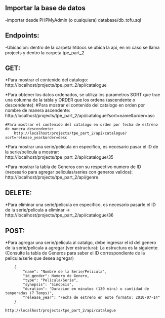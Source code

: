 
## Importar la base de datos
-importar desde PHPMyAdmin (o cualquiera) database/db_tofu.sql

## Endpoints:

-Ubicacion: dentro de la carpeta htdocs se ubica la api, en mi caso se llama projects y dentro la carpeta tpe_part_2
     
##  GET:
*Para mostrar el contenido del catalogo:
    http://localhost/projects/tpe_part_2/api/catalogue

*Para obtener los datos ordenados, se utiliza los parametros SORT que trae una columna de la tabla y ORDER que los ordena (ascendente o descendente):
    #Para mostrar el contenido del catalogo en orden por nombre de manera ascendente:
        http://localhost/projects/tpe_part_2/api/catalogue?sort=name&order=asc

    #Para mostrar el contenido del catalogo en orden por fecha de estreno de manera descendente:
        http://localhost/projects/tpe_part_2/api/catalogue?sort=release_year&order=desc

*Para mostrar una serie/pelicula en especifico, es necesario pasar el ID de la serie/pelicula a mostrar:
    http://localhost/projects/tpe_part_2/api/catalogue/35

*Para mostrar la tabla de Generos con su respectivo numero de ID (necesario para agregar peliculas/series con generos validos):
    http://localhost/projects/tpe_part_2/api/genre
            
##  DELETE:
*Para eliminar una serie/pelicula en especifico, es necesario pasarle el ID de la serie/pelicula a eliminar -> http://localhost/projects/tpe_part_2/api/catalogue/36

##  POST:
*Para agregar una serie/pelicula al catalgo, debe ingresar el id del genero de la serie/pelicula a agregar (ver estructura): 
        La estructura es la siguiente: (Consulte la tabla de Generos para saber el ID correspondiente de la pelicula/serie que desea agregar)

        {
            "name": "Nombre de la Serie/Pelicula",
            "id_gender": Numero de Genero,
            "type": "Pelicula/Serie",
            "synopsis": "Sinopsis",
            "duration": "Duracion en minutos (130 mins) o cantidad de temporadas (7 Temps)",
            "release_year": "Fecha de estreno en este formato: 2010-07-14"
        }

    http://localhost/projects/tpe_part_2/api/catalogue



        
         

